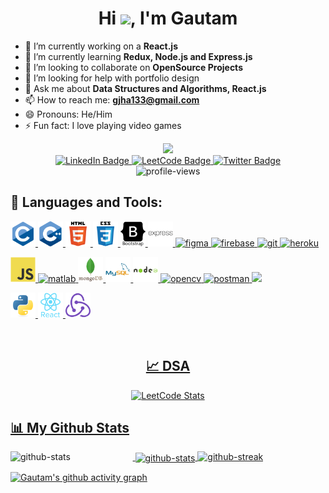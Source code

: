 ### <h1 align="center">Hi <img src="https://raw.githubusercontent.com/MartinHeinz/MartinHeinz/master/wave.gif" width="30px">, I'm Gautam</h1>

- 🔭 I’m currently working on a **React.js**
- 🌱 I’m currently learning **Redux, Node.js and Express.js**
- 👯 I’m looking to collaborate on **OpenSource Projects**
- 🤔 I’m looking for help with portfolio design
- 💬 Ask me about **Data Structures and Algorithms, React.js**
- 📫 How to reach me: **gjha133@gmail.com**
- 😄 Pronouns: He/Him
- ⚡ Fun fact: I love playing video games

<!--
**gjha133/gjha133** is a ✨ _special_ ✨ repository because its `README.md` (this file) appears on your GitHub profile.

Here are some ideas to get you started:

- 🔭 I’m currently working on a **Clothing Website**
- 🌱 I’m currently learning **React.js, Node.js and Express.js**
- 👯 I’m looking to collaborate on **OpenSource Projects**
- 🤔 I’m looking for help with a good portfolio design
- 💬 Ask me about **Data Structures and Algorithms, React.js**
- 📫 How to reach me: **gjha133@gmail.com**
- 😄 Pronouns: He/Him
- ⚡ Fun fact: I'm cracked at video games
-->

<div id="header" align="center">
  <img src="https://media.giphy.com/media/M9gbBd9nbDrOTu1Mqx/giphy.gif" width="100"/>
</div>

<div id="badges" align="center">
  <a href="https://www.linkedin.com/in/gautam-jha-6545ab240/" target="_blank">
  <img src="https://img.shields.io/badge/LinkedIn-blue?logo=linkedin&logoColor=white&style=for-the-badge" width="100" alt="LinkedIn Badge"/>
  </a>
  <a href="https://leetcode.com/gjha133/" target="_blank">
    <img src="https://img.shields.io/badge/Leetcode-yellow?logo=leetCode&logoColor=black&style=for-the-badge" width="100" alt="LeetCode Badge"/>
  </a>
  <a href="https://twitter.com/GautamJ20309142" target="_blank">
  <img src=https://img.shields.io/badge/Twitter-blue?style=for-the-badge&logo=twitter&logoColor=white
 width="100" alt="Twitter Badge"/>
  </a>
</div>

<div id="badges" align="center">
  <img src="https://komarev.com/ghpvc/?username=your-github-username&style=flat-square&color=blue" alt="profile-views"/>
</div>



## 🚀 Languages and Tools:

<p align="left"> 
<a href="https://www.cprogramming.com/" target="_blank" rel="noreferrer"> <img src="https://raw.githubusercontent.com/devicons/devicon/master/icons/c/c-original.svg" alt="c" width="40" height="40"/> </a> 
<a href="https://www.w3schools.com/cpp/" target="_blank" rel="noreferrer"> <img src="https://raw.githubusercontent.com/devicons/devicon/master/icons/cplusplus/cplusplus-original.svg" alt="cplusplus" width="40" height="40"/> </a> 
<a href="https://www.w3.org/html/" target="_blank" rel="noreferrer"> <img src="https://raw.githubusercontent.com/devicons/devicon/master/icons/html5/html5-original-wordmark.svg" alt="html5" width="40" height="40"/> </a> 
<a href="https://www.w3schools.com/css/" target="_blank" rel="noreferrer"> <img src="https://raw.githubusercontent.com/devicons/devicon/master/icons/css3/css3-original-wordmark.svg" alt="css3" width="40" height="40"/> </a> 
<a href="https://getbootstrap.com" target="_blank" rel="noreferrer"> <img src="https://raw.githubusercontent.com/devicons/devicon/master/icons/bootstrap/bootstrap-plain-wordmark.svg" alt="bootstrap" width="40" height="40"/> </a> 
<a href="https://expressjs.com" target="_blank"> <img src="https://raw.githubusercontent.com/devicons/devicon/master/icons/express/express-original-wordmark.svg" alt="express" width="40" height="40"/> </a> 
<a href="https://www.figma.com/" target="_blank" rel="noreferrer"> <img src="https://www.vectorlogo.zone/logos/figma/figma-icon.svg" alt="figma" width="40" height="40"/> </a> 
<a href="https://firebase.google.com/" target="_blank" rel="noreferrer"> <img src="https://www.vectorlogo.zone/logos/firebase/firebase-icon.svg" alt="firebase" width="40" height="40"/> </a> 
<a href="https://git-scm.com/" target="_blank" rel="noreferrer"> <img src="https://www.vectorlogo.zone/logos/git-scm/git-scm-icon.svg" alt="git" width="40" height="40"/> </a> 
<a href="https://heroku.com" target="_blank" rel="noreferrer"> <img src="https://www.vectorlogo.zone/logos/heroku/heroku-icon.svg" alt="heroku" width="40" height="40"/> </a> 

<a href="https://developer.mozilla.org/en-US/docs/Web/JavaScript" target="_blank" rel="noreferrer"> <img src="https://raw.githubusercontent.com/devicons/devicon/master/icons/javascript/javascript-original.svg" alt="javascript" width="40" height="40"/> </a> 
<a href="https://www.mathworks.com/" target="_blank" rel="noreferrer"> <img src="https://upload.wikimedia.org/wikipedia/commons/2/21/Matlab_Logo.png" alt="matlab" width="40" height="40"/> </a> 
<a href="https://www.mongodb.com/" target="_blank" rel="noreferrer"> <img src="https://raw.githubusercontent.com/devicons/devicon/master/icons/mongodb/mongodb-original-wordmark.svg" alt="mongodb" width="40" height="40"/> </a> 
<a href="https://www.mysql.com/" target="_blank" rel="noreferrer"> <img src="https://raw.githubusercontent.com/devicons/devicon/master/icons/mysql/mysql-original-wordmark.svg" alt="mysql" width="40" height="40"/> </a> 
<a href="https://nodejs.org" target="_blank" rel="noreferrer"> <img src="https://raw.githubusercontent.com/devicons/devicon/master/icons/nodejs/nodejs-original-wordmark.svg" alt="nodejs" width="40" height="40"/> </a> 
<a href="https://opencv.org/" target="_blank" rel="noreferrer"> <img src="https://www.vectorlogo.zone/logos/opencv/opencv-icon.svg" alt="opencv" width="40" height="40"/> </a> 
<a href="https://postman.com" target="_blank" rel="noreferrer"> <img src="https://www.vectorlogo.zone/logos/getpostman/getpostman-icon.svg" alt="postman" width="40" height="40"/> </a>
<a href="https://reactjs.org/" target="_blank"> <img src="https://img.icons8.com/color/48/000000/react-native.png"/> </a>

<a href="https://www.python.org" target="_blank" rel="noreferrer"> <img src="https://raw.githubusercontent.com/devicons/devicon/master/icons/python/python-original.svg" alt="python" width="40" height="40"/> </a> 
<a href="https://reactjs.org/" target="_blank" rel="noreferrer"> <img src="https://raw.githubusercontent.com/devicons/devicon/master/icons/react/react-original-wordmark.svg" alt="react" width="40" height="40"/>
</a> <a href="https://redux.js.org" target="_blank" rel="noreferrer"> <img src="https://raw.githubusercontent.com/devicons/devicon/master/icons/redux/redux-original.svg" alt="redux" width="40" height="40"/> </a> 
<a href="https://sass-lang.com" target="_blank" rel="noreferrer"> 
</p>

<!-- [![React Badge](https://img.shields.io/badge/-React-61DBFB?style=for-the-badge&labelColor=black&logo=react&logoColor=61DBFB)](#)  [![Javascript Badge](https://img.shields.io/badge/-Javascript-F0DB4F?style=for-the-badge&labelColor=black&logo=javascript&logoColor=F0DB4F)](#) [![Typescript Badge](https://img.shields.io/badge/-Typescript-007acc?style=for-the-badge&labelColor=black&logo=typescript&logoColor=007acc)](#) [![Nodejs Badge](https://img.shields.io/badge/-Nodejs-3C873A?style=for-the-badge&labelColor=black&logo=node.js&logoColor=3C873A)](#) [![GraphQL Badge](https://img.shields.io/badge/-GraphQl-e535ab?style=for-the-badge&labelColor=black&logo=node.js&logoColor=e535ab)](#) -->
<br/>

<!--  -->





<div align="center">
<h2>&#128200; DSA</h2>

![LeetCode Stats](https://leetcard.jacoblin.cool/gjha133?theme=dark&font=Karla&ext=heatmap)
</div>

## 📊 My Github Stats

<div align="center">
  <div>
    <img align="left" src="https://github-readme-stats.vercel.app/api/top-langs?username=gjha133&show_icons=true&locale=en" alt="github-stats" />
  </div>
  <div>
    &nbsp;<img align="center" src="https://github-readme-stats.vercel.app/api?username=gjha133&show_icons=true&locale=en" alt="github-stats" />
    <a href="https://github.com/gjha133/github-readme-streak-stats">
        <img title="🔥 Get streak stats for your profile at git.io/streak-stats" alt="github-streak" src="https://github-readme-streak-stats.herokuapp.com/?user=gjha133&theme=black-ice&hide_border=true&stroke=0000&background=22272e"/>
    </a>
  </div>
</div>


[![Gautam's github activity graph](https://github-readme-activity-graph.cyclic.app/graph?username=gjha133&bg_color=22272e&color=adcdf0&line=ffffff&point=00f6fa&area=true&hide_border=true)](https://github.com/ashutosh00710/github-readme-activity-graph)

</div>


